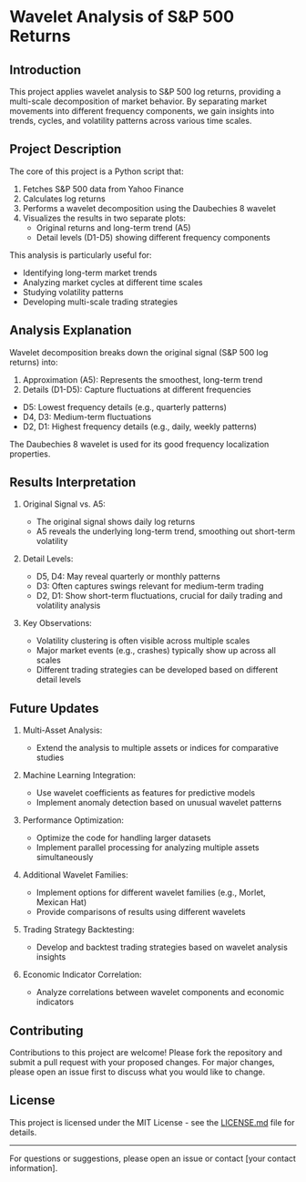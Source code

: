 # Wavelet Analysis of S&P 500 Returns

## Introduction

This project applies wavelet analysis to S&P 500 log returns, providing a multi-scale decomposition of market behavior. By separating market movements into different frequency components, we gain insights into trends, cycles, and volatility patterns across various time scales.

## Project Description

The core of this project is a Python script that:
1. Fetches S&P 500 data from Yahoo Finance
2. Calculates log returns
3. Performs a wavelet decomposition using the Daubechies 8 wavelet
4. Visualizes the results in two separate plots:
   - Original returns and long-term trend (A5)
   - Detail levels (D1-D5) showing different frequency components

This analysis is particularly useful for:
- Identifying long-term market trends
- Analyzing market cycles at different time scales
- Studying volatility patterns
- Developing multi-scale trading strategies

## Analysis Explanation

Wavelet decomposition breaks down the original signal (S&P 500 log returns) into:

1. Approximation (A5): Represents the smoothest, long-term trend
2. Details (D1-D5): Capture fluctuations at different frequencies

- D5: Lowest frequency details (e.g., quarterly patterns)
- D4, D3: Medium-term fluctuations
- D2, D1: Highest frequency details (e.g., daily, weekly patterns)

The Daubechies 8 wavelet is used for its good frequency localization properties.

## Results Interpretation

1. Original Signal vs. A5:
   - The original signal shows daily log returns
   - A5 reveals the underlying long-term trend, smoothing out short-term volatility

2. Detail Levels:
   - D5, D4: May reveal quarterly or monthly patterns
   - D3: Often captures swings relevant for medium-term trading
   - D2, D1: Show short-term fluctuations, crucial for daily trading and volatility analysis

3. Key Observations:
   - Volatility clustering is often visible across multiple scales
   - Major market events (e.g., crashes) typically show up across all scales
   - Different trading strategies can be developed based on different detail levels

## Future Updates


1. Multi-Asset Analysis:
   - Extend the analysis to multiple assets or indices for comparative studies

2. Machine Learning Integration:
   - Use wavelet coefficients as features for predictive models
   - Implement anomaly detection based on unusual wavelet patterns

3. Performance Optimization:
   - Optimize the code for handling larger datasets
   - Implement parallel processing for analyzing multiple assets simultaneously

4. Additional Wavelet Families:
   - Implement options for different wavelet families (e.g., Morlet, Mexican Hat)
   - Provide comparisons of results using different wavelets

5. Trading Strategy Backtesting:
   - Develop and backtest trading strategies based on wavelet analysis insights

6. Economic Indicator Correlation:
   - Analyze correlations between wavelet components and economic indicators


## Contributing

Contributions to this project are welcome! Please fork the repository and submit a pull request with your proposed changes. For major changes, please open an issue first to discuss what you would like to change.

## License

This project is licensed under the MIT License - see the [LICENSE.md](LICENSE.md) file for details.

---

For questions or suggestions, please open an issue or contact [your contact information].

